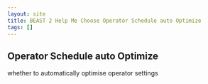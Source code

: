 ```yaml
---
layout: site
title: BEAST 2 Help Me Choose Operator Schedule auto Optimize
tags: []
---
```


## Operator Schedule auto Optimize

whether to automatically optimise operator settings
